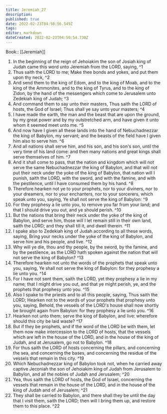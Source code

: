 ```yaml
---
title: Jeremiah_27
description: 
published: true
date: 2022-02-23T04:50:56.549Z
tags: 
editor: markdown
dateCreated: 2022-02-23T04:50:54.730Z
---
```


 Book:: [[Jeremiah]]
 1. In the beginning of the reign of Jehoiakim the son of Josiah king of Judah came this word unto Jeremiah from the LORD, saying, ^1
 2. Thus saith the LORD to me; Make thee bonds and yokes, and put them upon thy neck, ^2
 3. And send them to the king of Edom, and to the king of Moab, and to the king of the Ammonites, and to the king of Tyrus, and to the king of Zidon, by the hand of the messengers which come to Jerusalem unto Zedekiah king of Judah; ^3
 4. And command them to say unto their masters, Thus saith the LORD of hosts, the God of Israel; Thus shall ye say unto your masters; ^4
 5. I have made the earth, the man and the beast that are upon the ground, by my great power and by my outstretched arm, and have given it unto whom it seemed meet unto me. ^5
 6. And now have I given all these lands into the hand of Nebuchadnezzar the king of Babylon, my servant; and the beasts of the field have I given him also to serve him. ^6
 7. And all nations shall serve him, and his son, and his son's son, until the very time of his land come: and then many nations and great kings shall serve themselves of him. ^7
 8. And it shall come to pass, that the nation and kingdom which will not serve the same Nebuchadnezzar the king of Babylon, and that will not put their neck under the yoke of the king of Babylon, that nation will I punish, saith the LORD, with the sword, and with the famine, and with the pestilence, until I have consumed them by his hand. ^8
 9. Therefore hearken not ye to your prophets, nor to your diviners, nor to your dreamers, nor to your enchanters, nor to your sorcerers, which speak unto you, saying, Ye shall not serve the king of Babylon: ^9
 10. For they prophesy a lie unto you, to remove you far from your land; and that I should drive you out, and ye should perish. ^10
 11. But the nations that bring their neck under the yoke of the king of Babylon, and serve him, those will I let remain still in their own land, saith the LORD; and they shall till it, and dwell therein. ^11
 12. I spake also to Zedekiah king of Judah according to all these words, saying, Bring your necks under the yoke of the king of Babylon, and serve him and his people, and live. ^12
 13. Why will ye die, thou and thy people, by the sword, by the famine, and by the pestilence, as the LORD hath spoken against the nation that will not serve the king of Babylon? ^13
 14. Therefore hearken not unto the words of the prophets that speak unto you, saying, Ye shall not serve the king of Babylon: for they prophesy a lie unto you. ^14
 15. For I have not sent them, saith the LORD, yet they prophesy a lie in my name; that I might drive you out, and that ye might perish, ye, and the prophets that prophesy unto you. ^15
 16. Also I spake to the priests and to all this people, saying, Thus saith the LORD; Hearken not to the words of your prophets that prophesy unto you, saying, Behold, the vessels of the LORD's house shall now shortly be brought again from Babylon: for they prophesy a lie unto you. ^16
 17. Hearken not unto them; serve the king of Babylon, and live: wherefore should this city be laid waste? ^17
 18. But if they be prophets, and if the word of the LORD be with them, let them now make intercession to the LORD of hosts, that the vessels which are left in the house of the LORD, and in the house of the king of Judah, and at Jerusalem, go not to Babylon. ^18
 19. For thus saith the LORD of hosts concerning the pillars, and concerning the sea, and concerning the bases, and concerning the residue of the vessels that remain in this city. ^19
 20. Which Nebuchadnezzar king of Babylon took not, when he carried away captive Jeconiah the son of Jehoiakim king of Judah from Jerusalem to Babylon, and all the nobles of Judah and Jerusalem; ^20
 21. Yea, thus saith the LORD of hosts, the God of Israel, concerning the vessels that remain in the house of the LORD, and in the house of the king of Judah and of Jerusalem; ^21
 22. They shall be carried to Babylon, and there shall they be until the day that I visit them, saith the LORD; then will I bring them up, and restore them to this place. ^22
